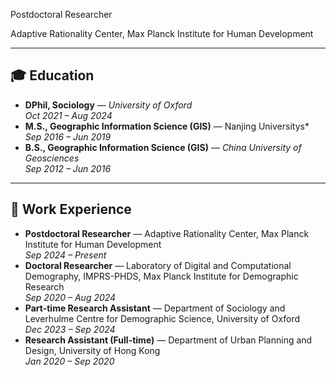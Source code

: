 <p class="custom-title">Postdoctoral Researcher</p>
<p class="custom-subtitle">Adaptive Rationality Center, Max Planck Institute for Human Development</p> 

---

## 🎓 Education
- **DPhil, Sociology** — *University of Oxford*  
  *Oct 2021 – Aug 2024*
- **M.S., Geographic Information Science (GIS)** — Nanjing Universitys*  
  *Sep 2016 – Jun 2019*
- **B.S., Geographic Information Science (GIS)** — *China University of Geosciences*  
  *Sep 2012 – Jun 2016*

---

## 💼 Work Experience
- **Postdoctoral Researcher** — Adaptive Rationality Center, Max Planck Institute for Human Development  
  *Sep 2024 – Present*
- **Doctoral Researcher** — Laboratory of Digital and Computational Demography, IMPRS-PHDS, Max Planck Institute for Demographic Research  
  *Sep 2020 – Aug 2024*
- **Part-time Research Assistant** — Department of Sociology and Leverhulme Centre for Demographic Science, University of Oxford  
  *Dec 2023 – Sep 2024*
- **Research Assistant (Full-time)** — Department of Urban Planning and Design, University of Hong Kong  
  *Jan 2020 – Sep 2020*

